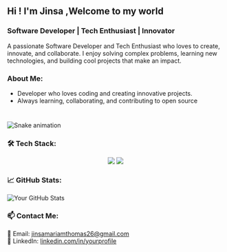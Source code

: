 
<h2 align="left">Hi ! I'm Jinsa ,Welcome to my world</h2>
<h3> Software Developer | Tech Enthusiast | Innovator </h3> 
A passionate Software Developer and Tech Enthusiast who loves to create, innovate, and collaborate. I enjoy solving complex problems, learning new technologies, and building cool projects that make an impact.



 



###  About Me:
- Developer who loves coding and creating innovative projects.
- Always learning, collaborating, and contributing to open source
###

<br clear="both">

<img src="https://raw.githubusercontent.com/maurodesouza/maurodesouza/output/snake.svg" alt="Snake animation" />

###

### 🛠 Tech Stack:
<p align="center">
  <img src="https://img.shields.io/badge/Python-3776AB?style=for-the-badge&logo=python&logoColor=white"> <img src="https://img.shields.io/badge/GitHub-181717?style=for-the-badge&logo=github&logoColor=white">
</p>
<p align="center"></p>

### 📈 GitHub Stats:
![Your GitHub Stats](https://github-readme-stats.vercel.app/api?username=yourusername&show_icons=true&theme=radical)

### 📫 Contact Me:
📧 Email: jinsamariamthomas26@gmail.com  
💼 LinkedIn: [linkedin.com/in/yourprofile](https://www.linkedin.com/in/jinsa-mariam-thomas182603/)





